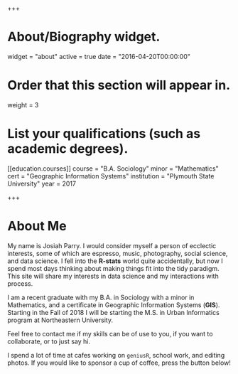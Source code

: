 +++

# About/Biography widget.
widget = "about"
active = true
date = "2016-04-20T00:00:00"

# Order that this section will appear in.
weight = 3


# List your qualifications (such as academic degrees).
[[education.courses]]
  course = "B.A. Sociology"
  minor = "Mathematics"
  cert = "Geographic Information Systems"
  institution = "Plymouth State University"
  year = 2017

+++

# About Me

My name is Josiah Parry. I would consider myself a person of ecclectic interests, some of which are espresso, music, photography, social science, and data science. I fell into the **R-stats** world quite accidentally, but now I spend most days thinking about making things fit into the tidy paradigm. This site will share my interests in data science and my interactions with process.

I am a recent graduate with my B.A. in Sociology with a minor in Mathematics, and a certificate in Geographic Information Systems (**GIS**). Starting in the Fall of 2018 I will be starting the M.S. in Urban Informatics program at Northeastern University. 

Feel free to contact me if my skills can be of use to you, if you want to collaborate, or to just say hi. 

I spend a lot of time at cafes working on `geniusR`, school work, and editing photos. If you would like to sponsor a cup of coffee, press the button below!


<script type='text/javascript' src='https://ko-fi.com/widgets/widget_2.js'></script><script type='text/javascript'>kofiwidget2.init('Buy Me a Coffee', '#3d4178', 'H2H79MJS');kofiwidget2.draw();</script> 
